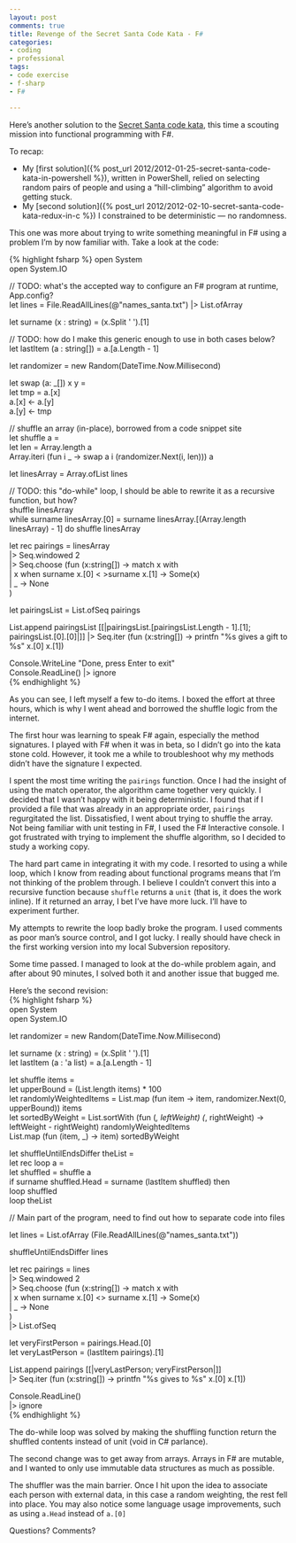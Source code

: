 ```yaml
---
layout: post
comments: true
title: Revenge of the Secret Santa Code Kata - F#
categories:
- coding
- professional
tags:
- code exercise
- f-sharp
- F#

---
```

Here’s another solution to the [Secret Santa code kata](http://rubyquiz.com/quiz2.html), this time a scouting mission into functional programming with F#.

To recap:

*   My [first solution]({% post_url 2012/2012-01-25-secret-santa-code-kata-in-powershell %}), written in PowerShell, relied on selecting random pairs of people and using a “hill-climbing” algorithm to avoid getting stuck.
*   My [second solution]({% post_url 2012/2012-02-10-secret-santa-code-kata-redux-in-c %}) I constrained to be deterministic — no randomness.

This one was more about trying to write something meaningful in F# using a problem I’m by now familiar with. Take a look at the code:

{% highlight fsharp %}
 open System  
 open System.IO

// TODO: what's the accepted way to configure an F# program at runtime, App.config?  
 let lines = File.ReadAllLines(@"names_santa.txt") |> List.ofArray

let surname (x : string) = (x.Split ' ').[1]

// TODO: how do I make this generic enough to use in both cases below?  
 let lastItem (a : string[]) = a.[a.Length - 1]

let randomizer = new Random(DateTime.Now.Millisecond)

let swap (a: _[]) x y =  
 let tmp = a.[x]  
 a.[x] <- a.[y]  
 a.[y] <- tmp

// shuffle an array (in-place), borrowed from a code snippet site  
let shuffle a =  
 let len = Array.length a  
 Array.iteri (fun i _ -> swap a i (randomizer.Next(i, len))) a

let linesArray = Array.ofList lines

// TODO: this "do-while" loop, I should be able to rewrite it as a recursive function, but how?  
shuffle linesArray  
 while surname linesArray.[0] = surname linesArray.[(Array.length linesArray) - 1] do shuffle linesArray

let rec pairings = linesArray  
 |>  Seq.windowed 2  
 |>  Seq.choose (fun (x:string[]) ->
 match x with  
 | x when surname x.[0] < >surname x.[1] -> Some(x)  
 | _ -> None  
 )

let pairingsList = List.ofSeq pairings

List.append pairingsList [[|pairingsList.[pairingsList.Length - 1].[1]; pairingsList.[0].[0]|]] |>
 Seq.iter (fun (x:string[]) -> printfn "%s gives a gift to %s" x.[0] x.[1])

Console.WriteLine "Done, press Enter to exit"  
 Console.ReadLine() |> ignore  
{% endhighlight %}

As you can see, I left myself a few to-do items. I boxed the effort at three hours, which is why I went ahead and borrowed the shuffle logic from the internet.

The first hour was learning to speak F# again, especially the method signatures. I played with F# when it was in beta, so I didn’t go into the kata stone cold. However, it took me a while to troubleshoot why my methods didn’t have the signature I expected.

I spent the most time writing the `pairings` function. Once I had the insight of using the match operator, the algorithm came together very quickly. I decided that I wasn’t happy with it being deterministic. I found that if I provided a file that was already in an appropriate order, `pairings` regurgitated the list. Dissatisfied, I went about trying to shuffle the array. Not being familiar with unit testing in F#, I used the F# Interactive console. I got frustrated with trying to implement the shuffle algorithm, so I decided to study a working copy.

The hard part came in integrating it with my code. I resorted to using a while loop, which I know from reading about functional programs means that I’m not thinking of the problem through. I believe I couldn’t convert this into a recursive function because `shuffle` returns a `unit` (that is, it does the work inline). If it returned an array, I bet I’ve have more luck. I’ll have to experiment further.

My attempts to rewrite the loop badly broke the program. I used comments as poor man’s source control, and I got lucky. I really should have check in the first working version into my local Subversion repository.

Some time passed. I managed to look at the do-while problem again, and after about 90 minutes, I solved both it and another issue that bugged me.

Here’s the second revision:  
{% highlight fsharp %}  
open System  
open System.IO

let randomizer = new Random(DateTime.Now.Millisecond)

let surname (x : string) = (x.Split ' ').[1]  
 let lastItem (a : 'a list) = a.[a.Length - 1]

let shuffle items =  
 let upperBound = (List.length items) * 100  
 let randomlyWeightedItems = List.map (fun item -> item, randomizer.Next(0, upperBound)) items  
 let sortedByWeight = List.sortWith (fun (_, leftWeight) (_, rightWeight) -> leftWeight - rightWeight) randomlyWeightedItems  
 List.map (fun (item, _) -> item) sortedByWeight

let shuffleUntilEndsDiffer theList =  
 let rec loop a =  
 let shuffled = shuffle a  
 if surname shuffled.Head = surname (lastItem shuffled) then  
 loop shuffled  
 loop theList

// Main part of the program, need to find out how to separate code into files

let lines = List.ofArray (File.ReadAllLines(@"names_santa.txt"))

shuffleUntilEndsDiffer lines

let rec pairings = lines  
 |> Seq.windowed 2  
 |> Seq.choose (fun (x:string[]) ->
 match x with  
 | x when surname x.[0] <> surname x.[1] ->  Some(x)  
 | _ ->  None  
 )  
 |> List.ofSeq

let veryFirstPerson = pairings.Head.[0]  
 let veryLastPerson = (lastItem pairings).[1]

List.append pairings [[|veryLastPerson; veryFirstPerson|]]  
 |> Seq.iter (fun (x:string[]) -> printfn "%s gives to %s" x.[0] x.[1])

Console.ReadLine()  
 |> ignore  
{% endhighlight %}

The do-while loop was solved by making the shuffling function return the shuffled contents instead of unit (void in C# parlance).

The second change was to get away from arrays. Arrays in F# are mutable, and I wanted to only use immutable data structures as much as possible.

The shuffler was the main barrier. Once I hit upon the idea to associate each person with external data, in this case a random weighting, the rest fell into place. You may also notice some language usage improvements, such as using `a.Head` instead of `a.[0]`

Questions? Comments?
